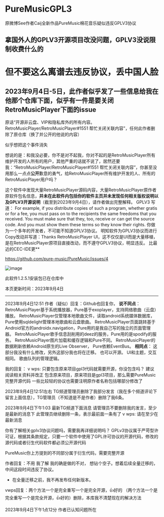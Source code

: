 # PureMusicGPL3
原微博See作者Caij全新作品PureMusic棉花音乐疑似违反GPLV3协议

## 拿国外人的GPLV3开源项目改没问题，GPLV3没说限制收费什么的

# 但不要这么离谱去违反协议，丢中国人脸

## 2023年9月4日-5日，此作者似乎发了一些信息给我在他那个仓库下面，似乎有一件是要关闭RetroMusicPlayer下面的issue

原话“开源非云盘、VIP和隐私库外的所有内容。RetroMusicPlayer/RetroMusicPlayer#1551 帮忙关闭关联内容”，任何此作者删除了原仓库（换了并公开的他说的内容）

似乎想把这个事件消失

想说的是：和我没必要，你不是对不起我，你对不起的是RetroMusicPlayer所有维护开发的人所有的用户，其他严重的话就不说了，居然还要我：“RetroMusicPlayer/RetroMusicPlayer#1551 帮忙关闭关联内容”，你甚至没用那么一点点**公开**歉意的勇气，给RetroMusicPlayer所有维护开发的人、所有的RetroMusicPlayer用户吗？

这个软件中发现大量RetroMusicPlayer源码内容，大量RetroMusicPlayer原作者原软件包名信息，**并未在此软件内包括你的软件主页并未发现任何相关版权说明以及GPLV3开源说明**（截至到2023年9月4日），请作者做出完整解释。
GPLV3 写道：
For example, if you distribute copies of such a program, whether gratis or for a fee, you must pass on to the recipients the same freedoms that you received. You must make sure that they, too, receive or can get the source code. And you must show them these terms so they know their rights.
你做为一个多年的开发者，不可能不知道GPLV3协议。
明知软件为GPLV3协议而进行Copy改动并写道：Thanks RetroMusicPlayer UI，这不仅仅是UI而是大量移植，是在RetroMusicPlayer原项目直接改动，而不遵守GPLV3协议，明显违反。
比最近的CEC-IDE更**

https://github.com/pure-music/PureMusic/issues/4

![image](https://github.com/vwps/PureMusicGPL3/assets/143679824/3f38a72d-216e-4b86-9777-4a92247f9e4d)

此软件1.2.5.1安装包已在仓库中

本页更新时间：2023年9月4日

-------

2023年9月4日12:51
作者（疑似）回复：Github也回复你，
**说不同点**：
RetroMusicPlayer基于系统播放器，Pure基于exoplayer，支持网络歌曲（云盘）播放。
RetroMusicPlayer仅管理本地歌曲文件，读取android系统媒体数据库， Pure使用sqldelight管理本地歌曲和云盘歌曲。
RetroMusicPlayer页面跳转基于Android官方的androidx.navigation，Pure用的是我自己写的独立的页面管理器。
RetroMusicPlayer歌手信息刮削用的deez的服务，Pure用的是spodify的服务。
RetroMusicPlayer图片加载和缓存逻辑和Pure不同。
RetroMusicPlayer的数据刷新依赖Android原生的Live Observer， Pure依赖EventBus。
**相同点**： 这部分我没有什么修改，另外这部分我也将在迁移。 也可以开源。
UI和主题，交互相同。
歌曲队列的管理逻辑。

我的回复：
v wps:
只要包含原来项目gpl3代码就需要开源，你没包含吗？
建议阅读相关资料并改正
包含原来项目，原来项目是gpl3项目，那么需要PureMusic完整开源代码
一些比较轻的协议也需要注明原作者名称包括哪部分修改了

2023年9月4日12:51左右
TG频道管理员删除了我部分发言（我在多个频道评论下留言上面信息），TG管理员（不知道是不是作者）删除了我6条。

2023年9月4日下午1:03 最新TG频道下面消息
请管理员不要删除我的发言，至少是最新的消息下
此管理员继续删除一条，表示最前面一条有了
v wps:
请在至少在最新消息

你有了解相关gplv3协议问题吗，需要我再详细说明吗？
GPLv3协议属于严苛型许可证，根据其条款规定，只要一个软件中使用了GPL许可协议的开源代码，修改的源代码或者衍生代码软件都必须公开源代码

PureMusic你上方提到的不同部分属于衍生代码，需要完整开源

作者回复：不用  我了解  我的确是做的不对， 想钻个空子。想着后续全量迁移的，中间这段时间违反了协议。
* 在全量迁移之前，我不再发布任何新版本。

vwps回复：两个方法一个是完全重写一个是完全开源，👍好的
（两个方法一个是完全重写一个是完全开源，👍好的）删除，本库我不清楚现在的解决方法

2023年9月4日下午1点12分
作者已认知问题所在
